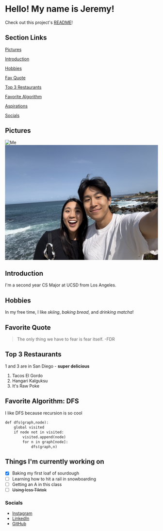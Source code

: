 # Hello! My name is Jeremy!

Check out this project's [README](README.md)!

## Section Links

[Pictures](#pictures)

[Introduction](#introduction)

[Hobbies](#hobbies)

[Fav Quote](#favorite-quote)

[Top 3 Restaurants](#top-3-restaurants)

[Favorite Algorithm](#favorite-algorithm-dfs)

[Aspirations](#things-im-currently-working-on)

[Socials](#socials)

## Pictures

![Me](jeremyPortrait.png)
![Me and Stella](jeremyandstella.jpeg)

## Introduction

I'm a second year CS Major at UCSD from Los Angeles.

## Hobbies

In my free time, I like *skiing*, *baking bread*, and *drinking matcha*!

## Favorite Quote

> The only thing we have to fear is fear itself. -FDR

## Top 3 Restaurants

1 and 3 are in San Diego - **super delicious**

1. Tacos El Gordo
2. Hangari Kalguksu
3. It's Raw Poke

## Favorite Algorithm: DFS

I like DFS because recursion is so cool

```
def dfs(graph,node):
    global visited
    if node not in visited:
        visited.append(node)
        for n in graph[node]:
            dfs(graph,n)
```

## Things I'm currently working on

- [x] Baking my first loaf of sourdough
- [ ] Learning how to hit a rail in snowboarding
- [ ] Getting an A in this class
- [ ] ~~Using less Tiktok~~

### Socials

- [Instagram](https://www.instagram.com/_jeremysu/)
- [LinkedIn](https://www.linkedin.com/in/jeremysu509/)
- [GitHub](https://github.com/jeremysu99)
